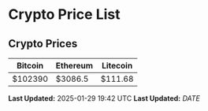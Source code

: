 # Crypto Price List

## Crypto Prices
| Bitcoin | Ethereum | Litecoin |
| ------- | -------- | -------- |
| $102390 | $3086.5 | $111.68 |
**Last Updated:** 2025-01-29 19:42 UTC
**Last Updated:** $DATE$
